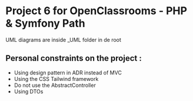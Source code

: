 # Project 6 for OpenClassrooms - PHP & Symfony Path

UML diagrams are inside _UML folder in de root

## Personal constraints on the project :
- Using design pattern in ADR instead of MVC
- Using the CSS Tailwind framework
- Do not use the AbstractController
- Using DTOs
  
